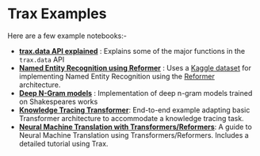 # Trax Examples


Here are a few example notebooks:-

* [**trax.data API explained**](https://github.com/google/trax/blob/master/trax/examples/trax-data-Explained.ipynb) : Explains some of the major functions in the `trax.data` API
* [**Named Entity Recognition using Reformer**](https://github.com/google/trax/blob/master/trax/examples/NER_using_Reformer.ipynb) : Uses a [Kaggle dataset](https://www.kaggle.com/abhinavwalia95/entity-annotated-corpus) for implementing Named Entity Recognition using the [Reformer](https://arxiv.org/abs/2001.04451) architecture.
* [**Deep N-Gram models**](https://github.com/google/trax/blob/master/trax/examples/Deep_N_Gram_Models.ipynb) : Implementation of deep n-gram models trained on Shakespeares works
* [**Knowledge Tracing Transformer**](https://github.com/google/trax/blob/master/trax/examples/Knowledge_Tracing_Tranformer.ipynb): End-to-end example adapting basic Transformer architecture to accommodate a knowledge tracing task.
* [**Neural Machine Translation with Transformers/Reformers**](https://github.com/google/trax/blob/master/trax/examples/NMT_with_Transformers_Reformers_using_Trax.ipynb): A guide to Neural Machine Translation using Transformers/Reformers. Includes a detailed tutorial using Trax.
